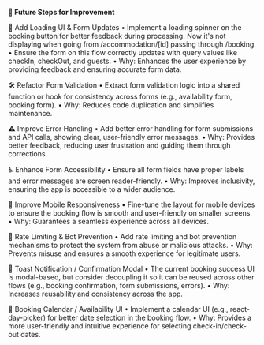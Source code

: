 **🔧 Future Steps for Improvement**

🔄 Add Loading UI & Form Updates
• Implement a loading spinner on the booking button for better feedback during processing. Now it's not displaying when going from /accommodation/[id] passing through /booking.
• Ensure the form on this flow correctly updates with query values like checkIn, checkOut, and guests.
• Why: Enhances the user experience by providing feedback and ensuring accurate form data.

🛠️ Refactor Form Validation
• Extract form validation logic into a shared function or hook for consistency across forms (e.g., availability form, booking form).
• Why: Reduces code duplication and simplifies maintenance.

⚠️ Improve Error Handling
• Add better error handling for form submissions and API calls, showing clear, user-friendly error messages.
• Why: Provides better feedback, reducing user frustration and guiding them through corrections.

♿ Enhance Form Accessibility
• Ensure all form fields have proper labels and error messages are screen reader-friendly.
• Why: Improves inclusivity, ensuring the app is accessible to a wider audience.

📱 Improve Mobile Responsiveness
• Fine-tune the layout for mobile devices to ensure the booking flow is smooth and user-friendly on smaller screens.
• Why: Guarantees a seamless experience across all devices.

🚧 Rate Limiting & Bot Prevention
• Add rate limiting and bot prevention mechanisms to protect the system from abuse or malicious attacks.
• Why: Prevents misuse and ensures a smooth experience for legitimate users.

🎉 Toast Notification / Confirmation Modal
• The current booking success UI is modal-based, but consider decoupling it so it can be reused across other flows (e.g., booking confirmation, form submissions, errors).
• Why: Increases reusability and consistency across the app.

📅 Booking Calendar / Availability UI
• Implement a calendar UI (e.g., react-day-picker) for better date selection in the booking flow.
• Why: Provides a more user-friendly and intuitive experience for selecting check-in/check-out dates.
